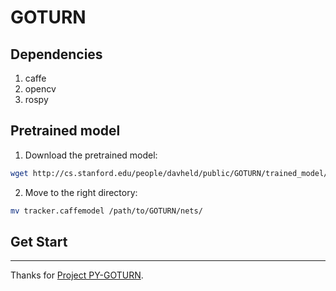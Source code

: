 # GOTURN

## Dependencies
1. caffe
2. opencv
3. rospy

## Pretrained model
1. Download the pretrained model: 
```sh
wget http://cs.stanford.edu/people/davheld/public/GOTURN/trained_model/tracker.caffemodel
```
2. Move to the right directory:
```sh
mv tracker.caffemodel /path/to/GOTURN/nets/
```

## Get Start


---
Thanks for [Project PY-GOTURN](https://github.com/nrupatunga/PY-GOTURN.git).